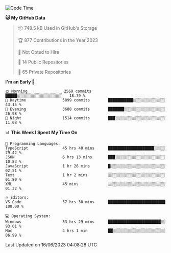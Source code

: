 <!--START_SECTION:waka-->
![Code Time](http://img.shields.io/badge/Code%20Time-4%2C217%20hrs%207%20mins-blue)

**🐱 My GitHub Data** 

> 📦 748.5 kB Used in GitHub's Storage 
 > 
> 🏆 877 Contributions in the Year 2023
 > 
> 🚫 Not Opted to Hire
 > 
> 📜 14 Public Repositories 
 > 
> 🔑 65 Private Repositories 
 > 
**I'm an Early 🐤** 

```text
🌞 Morning                2569 commits        █████░░░░░░░░░░░░░░░░░░░░   18.79 % 
🌆 Daytime                5899 commits        ███████████░░░░░░░░░░░░░░   43.15 % 
🌃 Evening                3688 commits        ███████░░░░░░░░░░░░░░░░░░   26.98 % 
🌙 Night                  1514 commits        ███░░░░░░░░░░░░░░░░░░░░░░   11.08 % 
```


📊 **This Week I Spent My Time On** 

```text
💬 Programming Languages: 
TypeScript               45 hrs 40 mins      ████████████████████░░░░░   79.42 % 
JSON                     6 hrs 13 mins       ███░░░░░░░░░░░░░░░░░░░░░░   10.83 % 
JavaScript               1 hr 26 mins        █░░░░░░░░░░░░░░░░░░░░░░░░   02.51 % 
Text                     1 hr 2 mins         ░░░░░░░░░░░░░░░░░░░░░░░░░   01.80 % 
XML                      45 mins             ░░░░░░░░░░░░░░░░░░░░░░░░░   01.32 % 

🔥 Editors: 
VS Code                  57 hrs 30 mins      █████████████████████████   100.00 % 

💻 Operating System: 
Windows                  53 hrs 29 mins      ███████████████████████░░   93.01 % 
Mac                      4 hrs 1 min         ██░░░░░░░░░░░░░░░░░░░░░░░   06.99 % 
```


 Last Updated on 16/06/2023 04:08:28 UTC
<!--END_SECTION:waka-->

